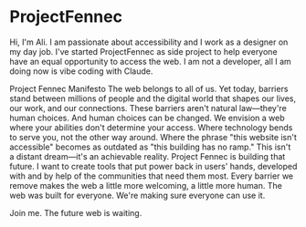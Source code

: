 # ProjectFennec
Hi,
I'm Ali. I am passionate about accessibility and I work as a designer on my day job. I've started ProjectFennec as side project to help everyone have an equal opportunity to access the web. I am not a developer, all I am doing now is vibe coding with Claude. 

Project Fennec Manifesto
The web belongs to all of us. Yet today, barriers stand between millions of people and the digital world that shapes our lives, our work, and our connections. These barriers aren't natural law—they're human choices. And human choices can be changed.
We envision a web where your abilities don't determine your access. Where technology bends to serve you, not the other way around. Where the phrase "this website isn't accessible" becomes as outdated as "this building has no ramp." This isn't a distant dream—it's an achievable reality.
Project Fennec is building that future. I want to create tools that put power back in users' hands, developed with and by help of the communities that need them most. Every barrier we remove makes the web a little more welcoming, a little more human.
The web was built for everyone. We're making sure everyone can use it.

Join me. The future web is waiting.
